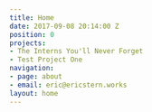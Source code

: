 ```yaml
---
title: Home
date: 2017-09-08 20:14:00 Z
position: 0
projects:
- The Interns You'll Never Forget
- Test Project One
navigation:
- page: about
- email: eric@ericstern.works
layout: home
---
```


